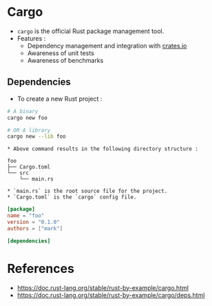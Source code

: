 # Cargo
* `cargo` is the official Rust package management tool.
* Features :
	* Dependency management and integration with [crates.io](https://crates.io/)
	* Awareness of unit tests
	* Awareness of benchmarks
## Dependencies
* To create a new Rust project :
```bash
# A binary
cargo new foo

# OR A library
cargo new --lib foo
```
	* Above command results in the following directory structure :
```
foo
├── Cargo.toml
└── src
    └── main.rs
```
	* `main.rs` is the root source file for the project.
	* `Cargo.toml` is the `cargo` config file.
```toml
[package]
name = "foo"
version = "0.1.0"
authors = ["mark"]

[dependencies]
```
# References
* https://doc.rust-lang.org/stable/rust-by-example/cargo.html
* https://doc.rust-lang.org/stable/rust-by-example/cargo/deps.html
